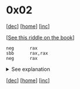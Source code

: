 # 0x02

[[dec](../0x01/)] [[home](../README.md)] [[inc](../0x03/)]

[[See this riddle on the book](https://www.xorpd.net/pages/xchg_rax/snip_02.html)]

```
neg      rax
sbb      rax,rax
neg      rax
```

<details>
<summary>See explanation</summary>

# Double negation

Double negation is a common practice in C to force non-zero numbers to be always 1.
It is typically used when doing boolean operations with integers, where it is
desirable to have 0 to mean false, and 1 to mean true, in case of direct
comparison to possible `define`s of TRUE and FALSE. Whether this is a good
practice or not is out of scope here.

The double negation looks like this:
```
!!x;
```

If `x` is 0, it will stay 0. If `x` is 1, 2, 3 or any other non-zero number, it
will be come 1.

This assembly snippet does exactly that. How?

[`NEG`](https://c9x.me/x86/html/file_module_x86_id_216.html) calculates the
[two's complement](https://en.wikipedia.org/wiki/Two%27s_complement) of its operand,
and sets the carry flag (`CF`) to 0 if the operand is 0, or 1 otherwise.
For example, `NEG` of 0 is 0, and `CF` is set to 0. `NEG` of 1 is 0xffffffff
(assuming 32 bits) and `CF` is 1. `NEG` of 2 is 0xfffffffe and `CF` is 1. And so
on.

Then [`SBB`](https://c9x.me/x86/html/file_module_x86_id_286.html) subtracts the
operands with borrow: the carry flag from the previous operation is added to the
source operand (the rightmost in this example, which is `rax` anyway), then it
is subtracted from the destination operand (the leftmost, `rax` again).
At this point, after `NEG` and `SBB`:
* 0 became 0
* 1 became 0xffffffff (assuming 32 bits)
* 2 became 0xfffffffe (assuming 32 bits)
* etc (just keep decrementing)

Last but not least, `NEG` is applied again as at the first step. At the end of
the process:
* 0 becomes 0
* 1 becomes 1
* 2 becomes 1
* 3 becomes 1

and so on.


</details>

[[dec](../0x01/)] [[home](../README.md)] [[inc](../0x03/)]
